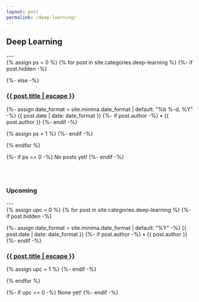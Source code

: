 ```yaml
---
layout: post
permalink: /deep-learning/
---
```

<h2 class="post-list-heading">Deep Learning</h2>
---
<br>
<div>
{% assign ps = 0 %}
{% for post in site.categories.deep-learning %}
  {%- if post.hidden -%}
      <p></p>
  {%- else -%}
      <div>
      <h3 class="post-title p-name" itemprop="name headline"><a href="{{ post.url | relative_url }}">{{ post.title | escape }}</a></h3>
      <p class="post-meta">
        <time class="dt-published" datetime="{{ page.date | date_to_xmlschema }}" itemprop="datePublished">
          {%- assign date_format = site.minima.date_format | default: "%b %-d, %Y" -%}
          {{ post.date | date: date_format }}
        </time>
        {%- if post.author -%}
          • <span itemprop="author" itemscope itemtype="http://schema.org/Person"><span class="p-author h-card" itemprop="name">{{ post.author }}</span></span>
        {%- endif -%}</p>
      </div>
      {% assign ps = 1 %}
  {%- endif -%}
 
{% endfor %}
</div>

{%- if ps == 0 -%}
    No posts yet!
{%- endif -%}

<br><br>
<h3 class="post-list-heading">Upcoming</h3>
---
<br>
<div>
{% assign upc = 0 %}
{% for post in site.categories.deep-learning %}
  {%- if post.hidden -%}
      <div>
      <p class="post-meta">
        <time class="dt-published" datetime="{{ page.date | date_to_xmlschema }}" itemprop="datePublished">
          {%- assign date_format = site.minima.date_format | default: "%Y" -%}
          {{ post.date | date: date_format }}
        </time>
        {%- if post.author -%}
          • <span itemprop="author" itemscope itemtype="http://schema.org/Person"><span class="p-author h-card" itemprop="name">{{ post.author }}</span></span>
        {%- endif -%}</p>
      <h3 class="post-title p-name" itemprop="name headline"><a href="">{{ post.title | escape }}</a></h3>
      </div>
      {% assign upc = 1 %}
  {%- endif -%}

{% endfor %}
</div>

{%- if upc == 0 -%}
    None yet!
{%- endif -%}

